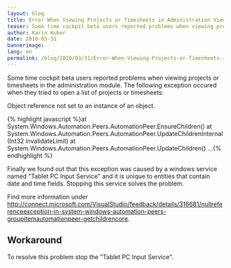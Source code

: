 ```yaml
---
layout: blog
title: Error When Viewing Projects or Timesheets in Administration View 
teaser: Some time cockpit beta users reported problems when viewing projects or timesheets in the administration module. The following exception occured when they tried to open a list of projects or timesheets.
author: Karin Huber
date: 2010-03-31
bannerimage: 
lang: en
permalink: /blog/2010/03/31/Error-When-Viewing-Projects-or-Timesheets-in-Administration-View-
---
```


<p>Some time cockpit beta users reported problems when viewing projects or timesheets in the administration module. The following exception occured when they tried to open a list of projects or timesheets:</p><p class="Code">Object reference not set to an instance of an object.</p>{% highlight javascript %}at System.Windows.Automation.Peers.AutomationPeer.EnsureChildren()
at System.Windows.Automation.Peers.AutomationPeer.UpdateChildrenInternal(Int32 invalidateLimit)
at System.Windows.Automation.Peers.AutomationPeer.UpdateChildren()
...{% endhighlight %}<p>Finally we found out that this exception was caused by a windows service named "Tablet PC Input Service" and it is unique to entities that contain date and time fields. Stopping this service solves the problem.</p><p>Find more information under <a href="http://connect.microsoft.com/VisualStudio/feedback/details/316681/nullreferenceexception-in-system-windows-automation-peers-groupitemautomationpeer-getchildrencore" target="_blank">http://connect.microsoft.com/VisualStudio/feedback/details/316681/nullreferenceexception-in-system-windows-automation-peers-groupitemautomationpeer-getchildrencore</a>.</p><h2>Workaround</h2><p>To resolve this problem stop the "Tablet PC Input Service". </p>